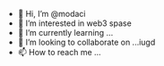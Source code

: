 - 👋 Hi, I’m @modaci
- 👀 I’m interested in web3 spase
- 🌱 I’m currently learning ...
- 💞️ I’m looking to collaborate on ...iugd
- 📫 How to reach me ...

<!---
modaci/modaci is a ✨ special ✨ repository because its `README.md` (this file) appears on your GitHub profile.
You can click the Preview link to take a look at your changes.
--->
